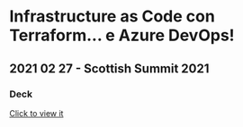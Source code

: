 # Infrastructure as Code con Terraform... e Azure DevOps!
## 2021 02 27 - Scottish Summit 2021
### Deck

[Click to view it](https://view.officeapps.live.com/op/view.aspx?src=https%3A%2F%2Fraw.githubusercontent.com%2Frcappello%2Frcappello%2Fmain%2FEvents%2F20210227-Scottish%2520Summit%25202021%2FItalian-RiccardoCappello-Infrastructure%2520as%2520Code%2520con%2520Terraform...%2520e%2520Azure%2520DevOps!.pptx&wdOrigin=BROWSELINK)
